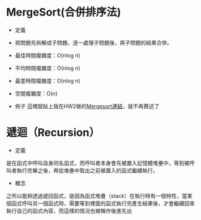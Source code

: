 #    MergeSort(合併排序法)
* 定義

 - 把問題先拆解成子問題，逐一處理子問題後，將子問題的結果合併。

 - 最佳時間複雜度：O(nlog n)

 - 平均時間複雜度：O(nlog n)

 - 最差時間複雜度：O(nlog n)

 - 空間複雜度：O(n)


* 例子
這裡就貼上我在HW2做的[Mergesort連結](/HW2/mergesort學習歷程.md)，就不再贅述了


 
#    遞迴（Recursion）
* 定義

是在函式中呼叫自身同名函式，而呼叫者本身會先被置入記憶體堆壘中，等到被呼叫者執行完畢之後，再從堆壘中取出之前被置入的函式繼續執行。

* 概念

之所以能夠透過遞回函式，是因為函式堆疊（stack）在執行時有一個特性，當某個函式呼叫另一個函式時，需要等到裡面的函式執行完產生結果後，才會繼續回來執行自己的函式內容，而這樣的情況也被稱作後進先出


